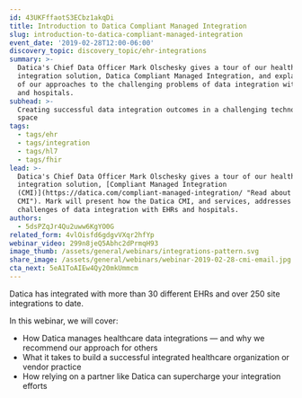 ```yaml
---
id: 43UKFffaotS3ECbz1akqDi
title: Introduction to Datica Compliant Managed Integration
slug: introduction-to-datica-compliant-managed-integration
event_date: '2019-02-28T12:00-06:00'
discovery_topic: discovery_topic/ehr-integrations
summary: >-
  Datica's Chief Data Officer Mark Olschesky gives a tour of our healthcare
  integration solution, Datica Compliant Managed Integration, and explains some
  of our approaches to the challenging problems of data integration with EHRs
  and hospitals.
subhead: >-
  Creating successful data integration outcomes in a challenging technology
  space
tags:
  - tags/ehr
  - tags/integration
  - tags/hl7
  - tags/fhir
lead: >-
  Datica's Chief Data Officer Mark Olschesky gives a tour of our healthcare
  integration solution, [Compliant Managed Integration
  (CMI)](https://datica.com/compliant-managed-integration/ "Read about Datica
  CMI"). Mark will present how the Datica CMI, and services, addresses the
  challenges of data integration with EHRs and hospitals.
authors:
  - 5dsPZqJr4Qu2uww6KgYO0G
related_form: 4vlOisfd6gdgvVXqr2hfYp
webinar_video: 299n8jeQ5Abhc2dPrmqH93
image_thumb: /assets/general/webinars/integrations-pattern.svg
share_image: /assets/general/webinars/webinar-2019-02-28-cmi-email.jpg
cta_next: 5eA1ToAIEw4Qy20mkUmmcm
---
```

Datica has integrated with more than 30 different EHRs and over 250 site integrations to date. 

In this webinar, we will cover:

- How Datica manages healthcare data integrations — and why we recommend our approach for others
- What it takes to build a successful integrated healthcare organization or vendor practice
- How relying on a partner like Datica can supercharge your integration efforts


  